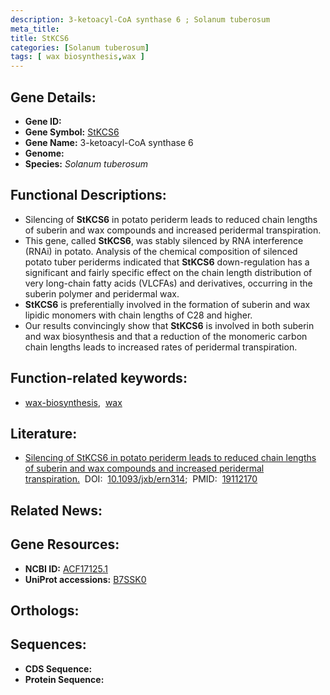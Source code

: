 ```yaml
---
description: 3-ketoacyl-CoA synthase 6 ; Solanum tuberosum
meta_title:
title: StKCS6
categories: [Solanum tuberosum]
tags: [ wax biosynthesis,wax ]
---
```


## Gene Details:
- **Gene ID:** []()
- **Gene Symbol:** <u>StKCS6</u>
- **Gene Name:** 3-ketoacyl-CoA synthase 6
- **Genome:** []()
- **Species:** *Solanum tuberosum*

## Functional Descriptions:
   - Silencing of **StKCS6** in potato periderm leads to reduced chain lengths of suberin and wax compounds and increased peridermal transpiration.
   - This gene, called **StKCS6**, was stably silenced by RNA interference (RNAi) in potato. Analysis of the chemical composition of silenced potato tuber periderms indicated that **StKCS6** down-regulation has a significant and fairly specific effect on the chain length distribution of very long-chain fatty acids (VLCFAs) and derivatives, occurring in the suberin polymer and peridermal wax.
   - **StKCS6** is preferentially involved in the formation of suberin and wax lipidic monomers with chain lengths of C28 and higher.
   - Our results convincingly show that **StKCS6** is involved in both suberin and wax biosynthesis and that a reduction of the monomeric carbon chain lengths leads to increased rates of peridermal transpiration.

## Function-related keywords:
   - [wax-biosynthesis](/tags/wax-biosynthesis/),&nbsp;&nbsp;[wax](/tags/wax/)

## Literature:
   - [Silencing of StKCS6 in potato periderm leads to reduced chain lengths of suberin and wax compounds and increased peridermal transpiration.](https://doi.org/10.1093/jxb/ern314)&nbsp;&nbsp;DOI:&nbsp;&nbsp;[10.1093/jxb/ern314](https://doi.org/10.1093/jxb/ern314);&nbsp;&nbsp;PMID:&nbsp;&nbsp;[19112170](https://pubmed.ncbi.nlm.nih.gov/19112170/)

## Related News:

## Gene Resources:
- **NCBI ID:**  [ACF17125.1](https://www.ncbi.nlm.nih.gov/gene/?term=ACF17125.1)
- **UniProt accessions:**  [B7SSK0](https://www.uniprot.org/uniprotkb/B7SSK0/entry)

## Orthologs:

## Sequences:
- **CDS Sequence:**
- **Protein Sequence:**
